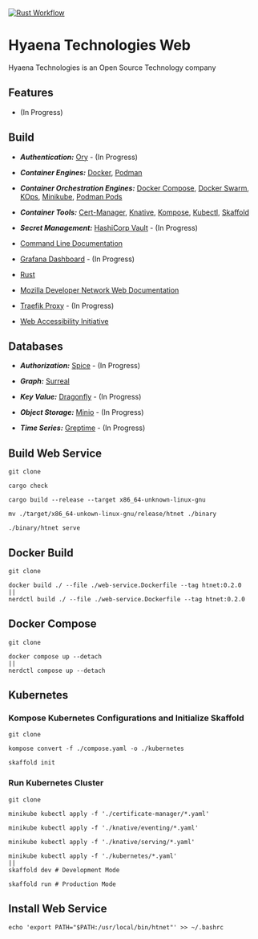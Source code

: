 [Certificate Manager]: https://cert-manager.io/
[CLIDoc]: https://github.com/HyaenaTechnologies/hyaena-technologies-web/blob/main/documentation/htnet.md
[Containerman]: https://podman.io/
[Containerman Pod]: https://docs.podman.io/en/latest/markdown/podman-pod.1.html
[Dragonfly Database]: https://www.dragonflydb.io/
[Grafana]: https://grafana.com/oss/grafana/
[Greptime Database]: https://greptime.com/
[K8S Control]: https://kubernetes.io/
[K8S Kompose]: https://kompose.io/
[K8S Kube]: https://minikube.sigs.k8s.io/docs/
[K8S Native]: https://knative.dev/docs/
[K8S Ops]: https://kops.sigs.k8s.io/
[K8S Skaffold]: https://skaffold.dev/
[MDN]: https://developer.mozilla.org/en-US/docs/Web/API
[Minio Database]: https://min.io/
[Moby]: http://docker.com
[Moby Compose]: https://docs.docker.com/reference/cli/docker/compose/
[Moby Swarm]: https://docs.docker.com/reference/cli/docker/swarm/
[Ory Identity]: https://www.ory.sh/
[Rust Language]: https://rust-lang.org
[Spice Database]: https://authzed.com/
[Surreal Database]: https://surrealdb.com/
[Traefik]: https://traefik.io/traefik/
[Vault]: https://www.hashicorp.com/en/products/vault
[WAI-ARIA]: https://www.w3.org/WAI/ARIA/apg/patterns/
[YAML]: https://yaml.org/

<a href="https://github.com/HyaenaTechnologies/hyaena-technologies-web">
  <h1>
    <picture>
      <img src="https://github.com/HyaenaTechnologies/hyaena-technologies-web/blob/main/web/assets/ht_markdown.png" alt="">
    </picture>
  </h1>
</a>

[![Rust Workflow](https://github.com/HyaenaTechnologies/hyaena-technologies-web/actions/workflows/rust.yml/badge.svg)](https://github.com/HyaenaTechnologies/hyaena-technologies-web/actions/workflows/rust.yml)

# Hyaena Technologies Web

Hyaena Technologies is an Open Source Technology company

## Features

- (In Progress)

## Build

- **_Authentication:_** [Ory][Ory Identity] - (In Progress)

- **_Container Engines:_** [Docker][Moby], [Podman][Containerman]

- **_Container Orchestration Engines:_** [Docker Compose][Moby Compose], [Docker Swarm][Moby Swarm], [KOps][K8S Ops], [Minikube][K8S Kube], [Podman Pods][Containerman Pod]

- **_Container Tools:_** [Cert-Manager][Certificate Manager], [Knative][K8S Native], [Kompose][K8S Kompose], [Kubectl][K8S Control], [Skaffold][K8S Skaffold]

- **_Secret Management:_** [HashiCorp Vault][Vault] - (In Progress)

- [Command Line Documentation][CLIDoc]
- [Grafana Dashboard][Grafana] - (In Progress)
- [Rust][Rust Language]
- [Mozilla Developer Network Web Documentation][MDN]
- [Traefik Proxy][Traefik] - (In Progress)
- [Web Accessibility Initiative][WAI-ARIA]

## Databases

- **_Authorization:_** [Spice][Spice Database] - (In Progress)

- **_Graph:_** [Surreal][Surreal Database]

- **_Key Value:_** [Dragonfly][Dragonfly Database] - (In Progress)

- **_Object Storage:_** [Minio][Minio Database] - (In Progress)

- **_Time Series:_** [Greptime][Greptime Database] - (In Progress)

## Build Web Service

```shell
git clone

cargo check

cargo build --release --target x86_64-unknown-linux-gnu

mv ./target/x86_64-unkown-linux-gnu/release/htnet ./binary

./binary/htnet serve
```

## Docker Build

```shell
git clone

docker build ./ --file ./web-service.Dockerfile --tag htnet:0.2.0
||
nerdctl build ./ --file ./web-service.Dockerfile --tag htnet:0.2.0
```

## Docker Compose

```shell
git clone

docker compose up --detach
||
nerdctl compose up --detach
```

## Kubernetes

### Kompose Kubernetes Configurations and Initialize Skaffold

```shell
git clone

kompose convert -f ./compose.yaml -o ./kubernetes

skaffold init
```

### Run Kubernetes Cluster

```shell
git clone

minikube kubectl apply -f './certificate-manager/*.yaml'

minikube kubectl apply -f './knative/eventing/*.yaml'

minikube kubectl apply -f './knative/serving/*.yaml'
 
minikube kubectl apply -f './kubernetes/*.yaml'
||
skaffold dev # Development Mode

skaffold run # Production Mode
```

## Install Web Service

```shell
echo 'export PATH="$PATH:/usr/local/bin/htnet"' >> ~/.bashrc
```
